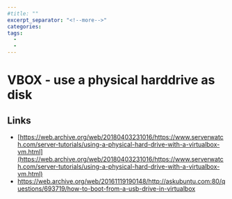 ```yaml
---
#title: ""
excerpt_separator: "<!--more-->"
categories:
tags:
  - 
  - 
---
```



# VBOX - use a physical harddrive as disk

## Links

* [https://web.archive.org/web/20180403231016/https://www.serverwatch.com/server-tutorials/using-a-physical-hard-drive-with-a-virtualbox-vm.html](https://web.archive.org/web/20180403231016/https://www.serverwatch.com/server-tutorials/using-a-physical-hard-drive-with-a-virtualbox-vm.html)
* https://web.archive.org/web/20161119190148/http://askubuntu.com:80/questions/693719/how-to-boot-from-a-usb-drive-in-virtualbox



